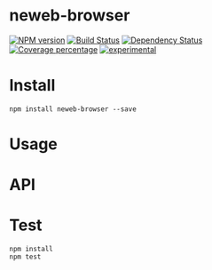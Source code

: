 # neweb-browser



[![NPM version][npm-image]][npm-url] [![Build Status][travis-image]][travis-url] [![Dependency Status][daviddm-image]][daviddm-url] [![Coverage percentage][coveralls-image]][coveralls-url]
[![experimental](http://badges.github.io/stability-badges/dist/experimental.svg)](http://github.com/badges/stability-badges)

# Install

    npm install neweb-browser --save

# Usage



# API



# Test

    npm install
    npm test

[npm-image]: https://badge.fury.io/js/neweb-browser.svg
[npm-url]: https://npmjs.org/package/neweb-browser
[travis-image]: https://travis-ci.org/newebio/neweb-browser.svg?branch=master
[travis-url]: https://travis-ci.org/newebio/neweb-browser
[daviddm-image]: https://david-dm.org/newebio/neweb-browser.svg?theme=shields.io
[daviddm-url]: https://david-dm.org/newebio/neweb-browser
[coveralls-image]: https://coveralls.io/repos/newebio/neweb-browser/badge.svg
[coveralls-url]: https://coveralls.io/r/newebio/neweb-browser